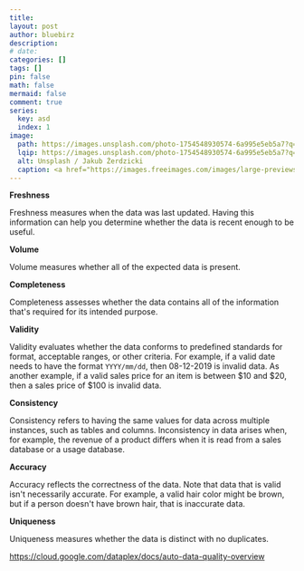 ```yaml
---
title:
layout: post
author: bluebirz
description:
# date:
categories: []
tags: []
pin: false
math: false
mermaid: false
comment: true
series:
  key: asd
  index: 1
image:
  path: https://images.unsplash.com/photo-1754548930574-6a995e5eb5a7?q=80&w=1631&auto=format&fit=crop&ixlib=rb-4.1.0&ixid=M3wxMjA3fDB8MHxwaG90by1wYWdlfHx8fGVufDB8fHx8fA%3D%3D
  lqip: https://images.unsplash.com/photo-1754548930574-6a995e5eb5a7?q=10&w=490&auto=format&fit=crop&ixlib=rb-4.1.0&ixid=M3wxMjA3fDB8MHxwaG90by1wYWdlfHx8fGVufDB8fHx8fA%3D%3D
  alt: Unsplash / Jakub Żerdzicki
  caption: <a href="https://images.freeimages.com/images/large-previews/89f/feedback-form-excellent-1238383.jpg?fmt=webp">Unsplash / Jakub Żerdzicki</a>
---
```



**Freshness**

Freshness measures when the data was last updated. Having this information can help you determine whether the data is recent enough to be useful.

**Volume**

Volume measures whether all of the expected data is present.

**Completeness**

Completeness assesses whether the data contains all of the information that's required for its intended purpose.

**Validity**

Validity evaluates whether the data conforms to predefined standards for format, acceptable ranges, or other criteria. For example, if a valid date needs to have the format `YYYY/mm/dd`, then 08-12-2019 is invalid data. As another example, if a valid sales price for an item is between $10 and $20, then a sales price of $100 is invalid data.

**Consistency**

Consistency refers to having the same values for data across multiple instances, such as tables and columns. Inconsistency in data arises when, for example, the revenue of a product differs when it is read from a sales database or a usage database.

**Accuracy**

Accuracy reflects the correctness of the data. Note that data that is valid isn't necessarily accurate. For example, a valid hair color might be brown, but if a person doesn't have brown hair, that is inaccurate data.

**Uniqueness**

Uniqueness measures whether the data is distinct with no duplicates.

<https://cloud.google.com/dataplex/docs/auto-data-quality-overview>
